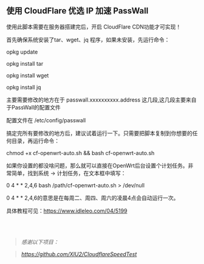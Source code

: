 ## 使用 CloudFlare 优选 IP 加速 PassWall

使用此脚本需要在服务器搭建完后，开启 CloudFlare CDN功能才可实现！

首先确保系统安装了tar、wget、jq 程序，如果未安装，先运行命令：

opkg update

opkg install tar

opkg install wget

opkg install jq

主要需要修改的地方在于 passwall.xxxxxxxxxx.address 这几段,这几段主要来自于PassWall的配置文件

配置文件在 /etc/config/passwall  

搞定完所有要修改的地方后，建议试着运行一下。只需要把脚本复制到你想要的任何目录，再运行命令：

chmod +x cf-openwrt-auto.sh && bash cf-openwrt-auto.sh

如果你设置的都没啥问题，那么就可以直接在OpenWrt后台设置个计划任务。非常简单，找到系统 -> 计划任务，在文本框中填写：

0 4 * * 2,4,6 bash /path/cf-openwrt-auto.sh > /dev/null

0 4 * * 2,4,6的意思是在每周二、周四、周六的凌晨4点会自动运行一次。

具体教程可见：https://www.idleleo.com/04/5199

<br/>
<br/>

> _感谢以下项目：_

> _https://github.com/XIU2/CloudflareSpeedTest_
